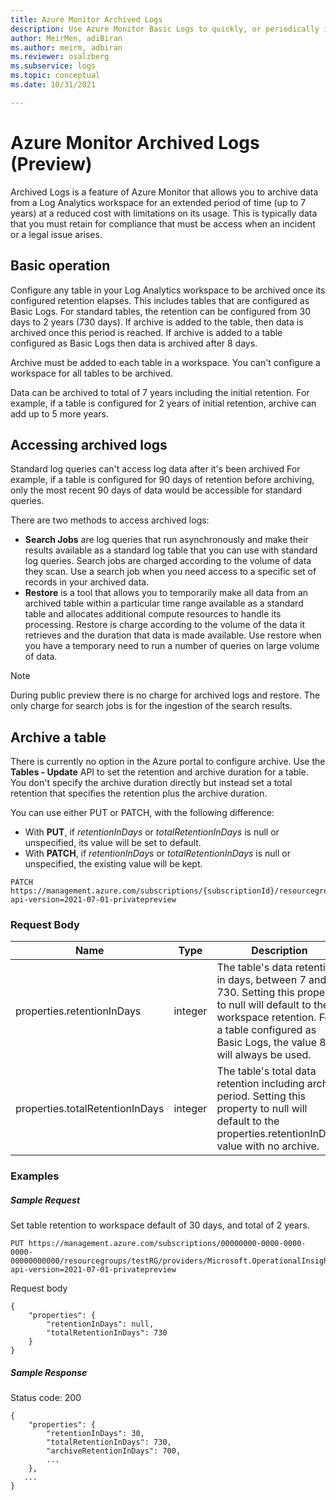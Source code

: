 ```yaml
---
title: Azure Monitor Archived Logs
description: Use Azure Monitor Basic Logs to quickly, or periodically investigate issues, troubleshoot code or configuration problems or address support cases.
author: MeirMen, adiBiran
ms.author: meirm, adbiran
ms.reviewer: osalzberg
ms.subservice: logs
ms.topic: conceptual
ms.date: 10/31/2021

---
```


# Azure Monitor Archived Logs (Preview)
Archived Logs is a feature of Azure Monitor that allows you to archive data from a Log Analytics workspace for an extended period of time (up to 7 years) at a reduced cost with limitations on its usage. This is typically data that you must retain for compliance that must be access when an incident or a legal issue arises.

## Basic operation
Configure any table in your Log Analytics workspace to be archived once its configured retention elapses. This includes tables that are configured as Basic Logs. For standard tables, the retention can be configured from 30 days to 2 years (730 days). If archive is added to the table, then data is archived once this period is reached. If archive is added to a table configured as Basic Logs then data is archived after 8 days.

Archive must be added to each table in a workspace. You can't configure a workspace for all tables to be archived.

Data can be archived to total of 7 years including the initial retention. For example, if a table is configured for 2 years of initial retention, archive can add up to 5 more years. 

## Accessing archived logs
Standard log queries can't access log data after it's been archived For example, if a table is configured for 90 days of retention before archiving, only the most recent 90 days of data would be accessible for standard queries. 

There are two methods to access archived logs: 

- **Search Jobs** are log queries that run asynchronously and make their results available as a standard log table that you can use with standard log queries. Search jobs are charged according to the volume of data they scan. Use a search job when you need access to a specific set of records in your archived data.
- **Restore** is a tool that allows you to temporarily make all data from an archived table within a particular time range available as a standard table and allocates additional compute resources to handle its processing. Restore is charge according to the volume of the data it retrieves and the duration that data is made available. Use restore when you have a temporary need to run a number of queries on large volume of data. 


> [!NOTE]
> During public preview there is no charge for archived logs and restore. The only charge for search jobs is for the ingestion of the search results.

## Archive a table
There is currently no option in the Azure portal to configure archive. Use the **Tables - Update** API to set the retention and archive duration for a table. You don't specify the archive duration directly but instead set a total retention that specifies the retention plus the archive duration.

You can use either PUT or PATCH, with the following difference:  

- With **PUT**, if *retentionInDays* or *totalRetentionInDays* is null or unspecified, its value will be set to default.
- With **PATCH**, if *retentionInDays* or *totalRetentionInDays* is null or unspecified, the existing value will be kept. 

```http
PATCH https://management.azure.com/subscriptions/{subscriptionId}/resourcegroups/{resourceGroupName}/providers/Microsoft.OperationalInsights/workspaces/{workspaceName}/tables/{tableName}?api-version=2021-07-01-privatepreview
```

### Request Body
|Name | Type | Description |
| --- | --- | --- |
|properties.retentionInDays | integer  | The table's data retention in days, between 7 and 730. Setting this property to null will default to the workspace retention. For a table configured as Basic Logs, the value 8 will always be used. | 
|properties.totalRetentionInDays | integer  | The table's total data retention including archive period. Setting this property to null will default to the properties.retentionInDays value with no archive. | 



### Examples
##### Sample Request
Set table retention to workspace default of 30 days, and total of 2 years.
```http
PUT https://management.azure.com/subscriptions/00000000-0000-0000-0000-00000000000/resourcegroups/testRG/providers/Microsoft.OperationalInsights/workspaces/testWS/tables/CustomLog_CL?api-version=2021-07-01-privatepreview
```

Request body
```http
{
    "properties": {
        "retentionInDays": null,
        "totalRetentionInDays": 730
    }
}
```
##### Sample Response
Status code: 200
```http
{
    "properties": {
        "retentionInDays": 30,
        "totalRetentionInDays": 730,
        "archiveRetentionInDays": 700,
        ...        
    },
   ...
}
```
